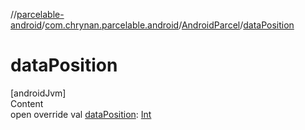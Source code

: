 //[parcelable-android](../../index.md)/[com.chrynan.parcelable.android](../index.md)/[AndroidParcel](index.md)/[dataPosition](data-position.md)



# dataPosition  
[androidJvm]  
Content  
open override val [dataPosition](data-position.md): [Int](https://kotlinlang.org/api/latest/jvm/stdlib/kotlin/-int/index.html)  




